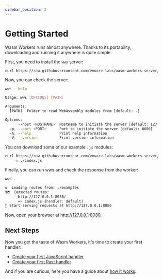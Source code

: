 ```yaml
---
sidebar_position: 2
---
```


# Getting Started

Wasm Workers runs almost anywhere. Thanks to its portability, downloading and running it anywhere is quite simple.

First, you need to install the `wws` server:

```bash
curl https://raw.githubusercontent.com/vmware-labs/wasm-workers-server/main/install.sh | bash
```

Now, you can check the server:

```bash
wws --help

Usage: wws [OPTIONS] [PATH]

Arguments:
  [PATH]  Folder to read WebAssembly modules from [default: .]

Options:
      --host <HOSTNAME>  Hostname to initiate the server [default: 127.0.0.1]
  -p, --port <PORT>      Port to initiate the server [default: 8080]
  -h, --help             Print help information
  -V, --version          Print version information
```

You can download some of our example `.js` modules:

```bash
curl https://raw.githubusercontent.com/vmware-labs/wasm-workers-server/main/examples/js-basic/handler.js \
    -o ./index.js
```

Finally, you can run wws and check the response from the worker:

```bash
wws .

⚙️  Loading routes from: ./examples
🗺  Detected routes:
    - http://127.0.0.1:8080/
      => index.js (handler: default)
🚀 Start serving requests at http://127.0.0.1:8080
```

Now, open your browser at <http://127.0.0.1:8080>.

## Next Steps

Now you got the taste of Wasm Workers, it's time to create your first handler:

* [Create your first JavaScript handler](./tutorials/javascript-workers.md)
* [Create your first Rust handler](./tutorials/rust-workers.md)

And if you are curious, here you have a guide about [how it works](./how-it-works.md).